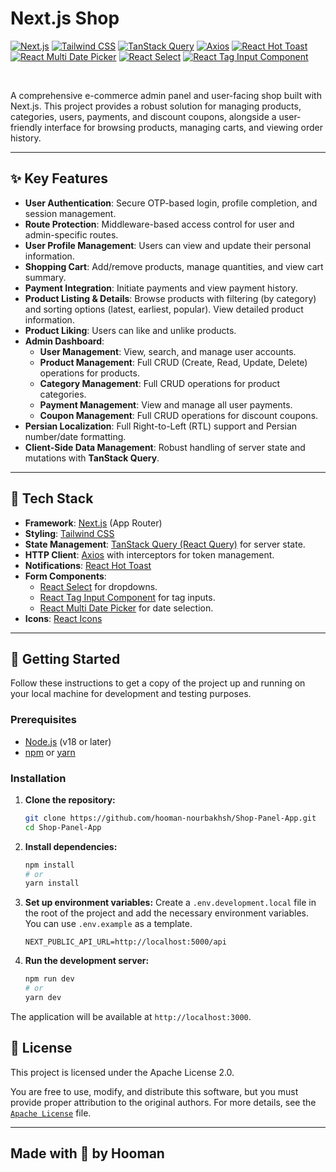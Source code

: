 # Next.js Shop

[![Next.js](https://img.shields.io/badge/Next.js-000000?style=for-the-badge&logo=nextdotjs&logoColor=white)](https://nextjs.org/)
[![Tailwind CSS](https://img.shields.io/badge/Tailwind_CSS-06B6D4?style=for-the-badge&logo=tailwind-css&logoColor=white)](https://tailwindcss.com/)
[![TanStack Query](https://img.shields.io/badge/TanStack_Query-FF4154?style=for-the-badge&logo=tanstack&logoColor=white)](https://tanstack.com/query/latest)
[![Axios](https://img.shields.io/badge/Axios-5A29E4?style=for-the-badge&logo=axios&logoColor=white)](https://axios-http.com/)
[![React Hot Toast](https://img.shields.io/badge/React_Hot_Toast-FF4154?style=for-the-badge&logo=react-hot-toast&logoColor=white)](https://react-hot-toast.com/)
[![React Multi Date Picker](https://img.shields.io/badge/Date_Picker-007bff?style=for-the-badge&logo=react&logoColor=white)](https://shahabyazdi.github.io/react-multi-date-picker/)
[![React Select](https://img.shields.io/badge/React_Select-007bff?style=for-the-badge&logo=react-select&logoColor=white)](https://react-select.com/)
[![React Tag Input Component](https://img.shields.io/badge/Tag_Input-007bff?style=for-the-badge&logo=react&logoColor=white)](https://www.npmjs.com/package/react-tag-input-component)

<br>

A comprehensive e-commerce admin panel and user-facing shop built with Next.js. This project provides a robust solution for managing products, categories, users, payments, and discount coupons, alongside a user-friendly interface for browsing products, managing carts, and viewing order history.

---

## ✨ Key Features

-   **User Authentication**: Secure OTP-based login, profile completion, and session management.
-   **Route Protection**: Middleware-based access control for user and admin-specific routes.
-   **User Profile Management**: Users can view and update their personal information.
-   **Shopping Cart**: Add/remove products, manage quantities, and view cart summary.
-   **Payment Integration**: Initiate payments and view payment history.
-   **Product Listing & Details**: Browse products with filtering (by category) and sorting options (latest, earliest, popular). View detailed product information.
-   **Product Liking**: Users can like and unlike products.
-   **Admin Dashboard**:
    -   **User Management**: View, search, and manage user accounts.
    -   **Product Management**: Full CRUD (Create, Read, Update, Delete) operations for products.
    -   **Category Management**: Full CRUD operations for product categories.
    -   **Payment Management**: View and manage all user payments.
    -   **Coupon Management**: Full CRUD operations for discount coupons.
-   **Persian Localization**: Full Right-to-Left (RTL) support and Persian number/date formatting.
-   **Client-Side Data Management**: Robust handling of server state and mutations with **TanStack Query**.

---

## 🚀 Tech Stack

-   **Framework**: [Next.js](https://nextjs.org/) (App Router)
-   **Styling**: [Tailwind CSS](https://tailwindcss.com/)
-   **State Management**: [TanStack Query (React Query)](https://tanstack.com/query/latest) for server state.
-   **HTTP Client**: [Axios](https://axios-http.com/) with interceptors for token management.
-   **Notifications**: [React Hot Toast](https://react-hot-toast.com/)
-   **Form Components**:
    -   [React Select](https://react-select.com/) for dropdowns.
    -   [React Tag Input Component](https://www.npmjs.com/package/react-tag-input-component) for tag inputs.
    -   [React Multi Date Picker](https://react-multi-date-picker.github.io/) for date selection.
-   **Icons**: [React Icons](https://react-icons.github.io/react-icons/)

---

## 🏁 Getting Started

Follow these instructions to get a copy of the project up and running on your local machine for development and testing purposes.

### Prerequisites

-   [Node.js](https://nodejs.org/en/) (v18 or later)
-   [npm](https://www.npmjs.com/) or [yarn](https://yarnpkg.com/)

### Installation

1.  **Clone the repository:**

    ```bash
    git clone https://github.com/hooman-nourbakhsh/Shop-Panel-App.git
    cd Shop-Panel-App
    ```

2.  **Install dependencies:**

    ```bash
    npm install
    # or
    yarn install
    ```

3.  **Set up environment variables:**
    Create a `.env.development.local` file in the root of the project and add the necessary environment variables. You can use `.env.example` as a template.

    ```env
    NEXT_PUBLIC_API_URL=http://localhost:5000/api
    ```

4.  **Run the development server:**
    ```bash
    npm run dev
    # or
    yarn dev
    ```

The application will be available at `http://localhost:3000`.

## 📄 License

This project is licensed under the Apache License 2.0.

You are free to use, modify, and distribute this software, but you must provide proper attribution to the original authors. For more details, see the [`Apache License`](./LICENSE) file.

---

## Made with 💖 by Hooman

